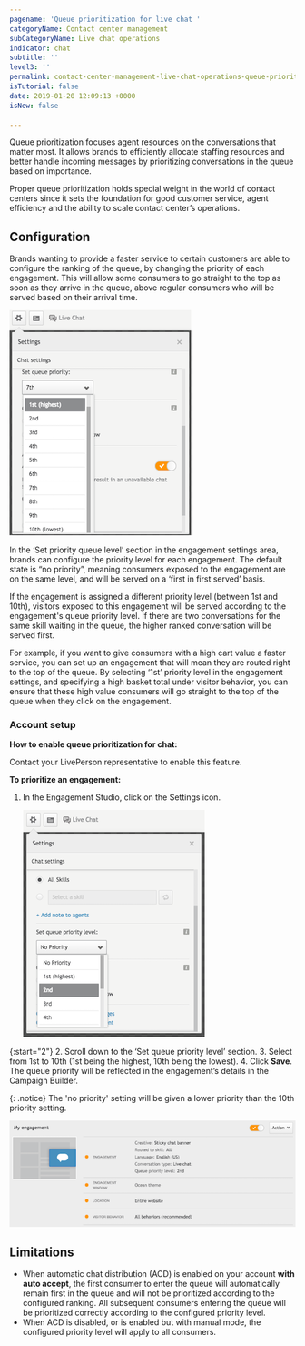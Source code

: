 ```yaml
---
pagename: 'Queue prioritization for live chat '
categoryName: Contact center management
subCategoryName: Live chat operations
indicator: chat
subtitle: ''
level3: ''
permalink: contact-center-management-live-chat-operations-queue-prioritization-for-live-chat.html
isTutorial: false
date: 2019-01-20 12:09:13 +0000
isNew: false

---
```

Queue prioritization focuses agent resources on the conversations that matter most. It allows brands to efficiently allocate staffing resources and better handle incoming messages by prioritizing conversations in the queue based on importance.

Proper queue prioritization holds special weight in the world of contact centers since it sets the foundation for good customer service, agent efficiency and the ability to scale contact center’s operations.

## Configuration

Brands wanting to provide a faster service to certain customers are able to configure the ranking of the queue, by changing the priority of each engagement. This will allow some consumers to go straight to the top as soon as they arrive in the queue, above regular consumers who will be served based on their arrival time.

![](/img/queue-prior-chat-CG-1b.png)

In the ‘Set priority queue level’ section in the engagement settings area, brands can configure the priority level for each engagement. The default state is “no priority”, meaning consumers exposed to the engagement are on the same level, and will be served on a ‘first in first served’ basis.

If the engagement is assigned a different priority level (between 1st and 10th), visitors exposed to this engagement will be served according to the engagement's queue priority level. If there are two conversations for the same skill waiting in the queue, the higher ranked conversation will be served first.

For example, if you want to give consumers with a high cart value a faster service, you can set up an engagement that will mean they are routed right to the top of the queue. By selecting ‘1st’ priority level in the engagement settings, and specifying a high basket total under visitor behavior, you can ensure that these high value consumers will go straight to the top of the queue when they click on the engagement.

### Account setup

**How to enable queue prioritization for chat:**

Contact your LivePerson representative to enable this feature.

**To prioritize an engagement:**

1. In the Engagement Studio, click on the Settings icon.

   ![](/img/queue-prior-chat-CG-2b.png)

{:start="2"}
2\. Scroll down to the ‘Set queue priority level’ section.
3\. Select from 1st to 10th (1st being the highest, 10th being the lowest).
4\. Click **Save**. The queue priority will be reflected in the engagement’s details in the Campaign Builder.

{: .notice}
The 'no priority' setting will be given a lower priority than the 10th priority setting.

![](/img/queue-prior-chat-CG-3b.png)

## Limitations

* When automatic chat distribution (ACD) is enabled on your account **with auto accept**, the first consumer to enter the queue will automatically remain first in the queue and will not be prioritized according to the configured ranking. All subsequent consumers entering the queue will be prioritized correctly according to the configured priority level.
* When ACD is disabled, or is enabled but with manual mode, the configured priority level will apply to all consumers.
